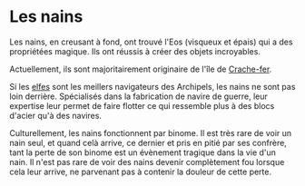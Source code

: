 # Les nains

Les nains, en creusant à fond, ont trouvé l'Eos (visqueux et épais) qui a des propriétées magique. Ils ont réussis à créer des objets incroyables. 

Actuellement, ils sont majoritairement originaire de l'île de [Crache-fer](/iles/crache-fer/crache-fer.md).

Si les [elfes](/peuples/elfes.md) sont les meillers navigateurs des Archipels, les nains ne sont pas loin derrière. Spécialisés dans la fabrication de navire de guerre, leur expertise leur permet de faire flotter ce qui ressemble plus à des blocs d'acier qu'à des navires. 

Culturellement, les nains fonctionnent par binome. Il est très rare de voir un nain seul, et quand celà arrive, ce dernier et pris en pitié par ses confrère, tant la perte de son binome est un évènement tragique dans la vie d'un nain. Il n'est pas rare de voir des nains devenir complètement fou lorsque cela leur arrive, ne parvenant pas à contenir la douleur de cette perte.
